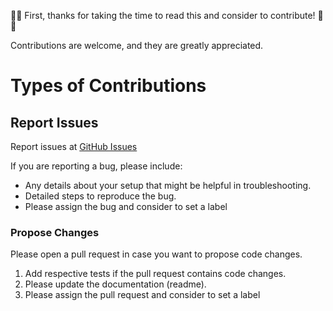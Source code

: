 :tada::raised_hands: First, thanks for taking the time to read this and consider to contribute! :raised_hands::tada:

Contributions are welcome, and they are greatly appreciated.

# Types of Contributions

## Report Issues

Report issues at [GitHub Issues](https://github.com/lotharschulz/armstrongNumbers/issues)

If you are reporting a bug, please include:

* Any details about your setup that might be helpful in troubleshooting.
* Detailed steps to reproduce the bug.
* Please assign the bug and consider to set a label

### Propose Changes

Please open a pull request in case you want to propose code changes.

1. Add respective tests if the pull request contains code changes.
1. Please update the documentation (readme).
1. Please assign the pull request and consider to set a label
